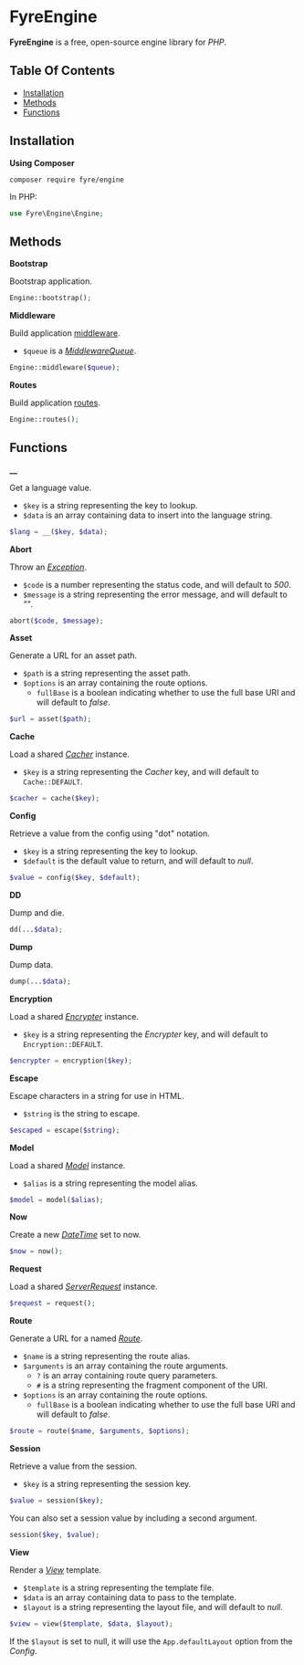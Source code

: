 # FyreEngine

**FyreEngine** is a free, open-source engine library for *PHP*.


## Table Of Contents
- [Installation](#installation)
- [Methods](#methods)
- [Functions](#functions)



## Installation

**Using Composer**

```
composer require fyre/engine
```

In PHP:

```php
use Fyre\Engine\Engine;
```


## Methods

**Bootstrap**

Bootstrap application.

```php
Engine::bootstrap();
```

**Middleware**

Build application [middleware](https://github.com/elusivecodes/FyreMiddleware).

- `$queue` is a [*MiddlewareQueue*](https://github.com/elusivecodes/FyreMiddleware#middleware-queues).

```php
Engine::middleware($queue);
```

**Routes**

Build application [routes](https://github.com/elusivecodes/FyreRouter).

```php
Engine::routes();
```


## Functions

**__**

Get a language value.

- `$key` is a string representing the key to lookup.
- `$data` is an array containing data to insert into the language string.

```php
$lang = __($key, $data);
```

**Abort**

Throw an [*Exception*](https://github.com/elusivecodes/FyreError).

- `$code` is a number representing the status code, and will default to *500*.
- `$message` is a string representing the error message, and will default to *""*.

```php
abort($code, $message);
```

**Asset**

Generate a URL for an asset path.

- `$path` is a string representing the asset path.
- `$options` is an array containing the route options.
    - `fullBase` is a boolean indicating whether to use the full base URI and will default to *false*.

```php
$url = asset($path);
```

**Cache**

Load a shared [*Cacher*](https://github.com/elusivecodes/FyreCache) instance.

- `$key` is a string representing the *Cacher* key, and will default to `Cache::DEFAULT`.

```php
$cacher = cache($key);
```

**Config**

Retrieve a value from the config using "dot" notation.

- `$key` is a string representing the key to lookup.
- `$default` is the default value to return, and will default to *null*.

```php
$value = config($key, $default);
```

**DD**

Dump and die.

```php
dd(...$data);
```

**Dump**

Dump data.

```php
dump(...$data);
```

**Encryption**

Load a shared [*Encrypter*](https://github.com/elusivecodes/FyreEncryption) instance.

- `$key` is a string representing the *Encrypter* key, and will default to `Encryption::DEFAULT`.

```php
$encrypter = encryption($key);
```

**Escape**

Escape characters in a string for use in HTML.

- `$string` is the string to escape.

```php
$escaped = escape($string);
```

**Model**

Load a shared [*Model*](https://github.com/elusivecodes/FyreORM#models) instance.

- `$alias` is a string representing the model alias.

```php
$model = model($alias);
```

**Now**

Create a new [*DateTime*](https://github.com/elusivecodes/FyreDateTime) set to now.

```php
$now = now();
```

**Request**

Load a shared [*ServerRequest*](https://github.com/elusivecodes/FyreServer#server-requests) instance.

```php
$request = request();
```

**Route**

Generate a URL for a named [*Route*](https://github.com/elusivecodes/FyreRouter).

- `$name` is a string representing the route alias.
- `$arguments` is an array containing the route arguments.
    - `?` is an array containing route query parameters.
    - `#` is a string representing the fragment component of the URI.
- `$options` is an array containing the route options.
    - `fullBase` is a boolean indicating whether to use the full base URI and will default to *false*.

```php
$route = route($name, $arguments, $options);
```

**Session**

Retrieve a value from the session.

- `$key` is a string representing the session key.

```php
$value = session($key);
```

You can also set a session value by including a second argument.

```php
session($key, $value);
```

**View**

Render a [*View*](https://github.com/elusivecodes/FyreView) template.

- `$template` is a string representing the template file.
- `$data` is an array containing data to pass to the template.
- `$layout` is a string representing the layout file, and will default to *null*.

```php
$view = view($template, $data, $layout);
```

If the `$layout` is set to null, it will use the `App.defaultLayout` option from the *Config*.
